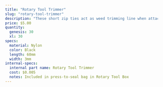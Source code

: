 ```yaml
---
title: "Rotary Tool Trimmer"
slug: "rotary-tool-trimmer"
description: "These short zip ties act as weed trimming line when attached to the Rotary Tool Trimmer Mount."
price: $5.00
quantity:
  genesis: 30
  xl: 30
specs:
  material: Nylon
  color: Black
  length: 60mm
  width: 3mm
internal-specs:
  internal part name: Rotary Tool Trimmer
  cost: $0.005
  notes: Included in press-to-seal bag in Rotary Tool Box
---
```

